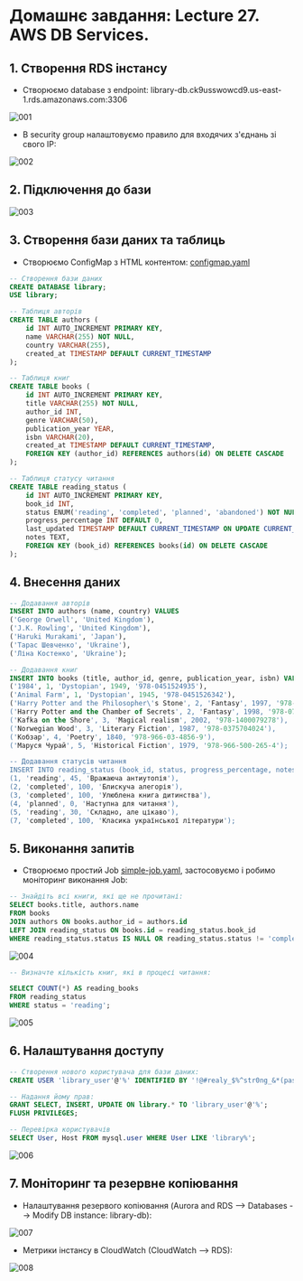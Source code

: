 # Домашнє завдання: Lecture 27. AWS DB Services.

## 1. Створення RDS інстансу

- Cтворюємо database з endpoint: library-db.ck9usswowcd9.us-east-1.rds.amazonaws.com:3306

![001](db_info.jpg)

- В security group налаштовуємо правило для входячих з'єднань зі свого IP:

![002](inbound_rules.jpg)


## 2. Підключення до бази

![003](db_connection.jpg)


## 3. Створення бази даних та таблиць

- Створюємо ConfigMap з HTML контентом: [configmap.yaml](configmap.yaml)

```SQL
-- Створення бази даних
CREATE DATABASE library;
USE library;

-- Таблиця авторів
CREATE TABLE authors (
    id INT AUTO_INCREMENT PRIMARY KEY,
    name VARCHAR(255) NOT NULL,
    country VARCHAR(255),
    created_at TIMESTAMP DEFAULT CURRENT_TIMESTAMP
);

-- Таблиця книг
CREATE TABLE books (
    id INT AUTO_INCREMENT PRIMARY KEY,
    title VARCHAR(255) NOT NULL,
    author_id INT,
    genre VARCHAR(50),
    publication_year YEAR,
    isbn VARCHAR(20),
    created_at TIMESTAMP DEFAULT CURRENT_TIMESTAMP,
    FOREIGN KEY (author_id) REFERENCES authors(id) ON DELETE CASCADE
);

-- Таблиця статусу читання
CREATE TABLE reading_status (
    id INT AUTO_INCREMENT PRIMARY KEY,
    book_id INT,
    status ENUM('reading', 'completed', 'planned', 'abandoned') NOT NULL,
    progress_percentage INT DEFAULT 0,
    last_updated TIMESTAMP DEFAULT CURRENT_TIMESTAMP ON UPDATE CURRENT_TIMESTAMP,
    notes TEXT,
    FOREIGN KEY (book_id) REFERENCES books(id) ON DELETE CASCADE
);
```


## 4. Внесення даних

```SQL
-- Додавання авторів
INSERT INTO authors (name, country) VALUES 
('George Orwell', 'United Kingdom'),
('J.K. Rowling', 'United Kingdom'),
('Haruki Murakami', 'Japan'),
('Тарас Шевченко', 'Ukraine'),
('Ліна Костенко', 'Ukraine');

-- Додавання книг
INSERT INTO books (title, author_id, genre, publication_year, isbn) VALUES 
('1984', 1, 'Dystopian', 1949, '978-0451524935'),
('Animal Farm', 1, 'Dystopian', 1945, '978-0451526342'),
('Harry Potter and the Philosopher\'s Stone', 2, 'Fantasy', 1997, '978-0747532699'),
('Harry Potter and the Chamber of Secrets', 2, 'Fantasy', 1998, '978-0747538493'),
('Kafka on the Shore', 3, 'Magical realism', 2002, '978-1400079278'),
('Norwegian Wood', 3, 'Literary Fiction', 1987, '978-0375704024'),
('Кобзар', 4, 'Poetry', 1840, '978-966-03-4856-9'),
('Маруся Чурай', 5, 'Historical Fiction', 1979, '978-966-500-265-4');

-- Додавання статусів читання
INSERT INTO reading_status (book_id, status, progress_percentage, notes) VALUES 
(1, 'reading', 45, 'Вражаюча антиутопія'),
(2, 'completed', 100, 'Блискуча алегорія'),
(3, 'completed', 100, 'Улюблена книга дитинства'),
(4, 'planned', 0, 'Наступна для читання'),
(5, 'reading', 30, 'Складно, але цікаво'),
(7, 'completed', 100, 'Класика української літератури');
```


## 5. Виконання запитів

- Створюємо простий Job [simple-job.yaml](simple-job.yaml), застосовуємо і робимо моніторинг виконання Job:

```SQL
-- Знайдіть всі книги, які ще не прочитані:
SELECT books.title, authors.name 
FROM books
JOIN authors ON books.author_id = authors.id
LEFT JOIN reading_status ON books.id = reading_status.book_id
WHERE reading_status.status IS NULL OR reading_status.status != 'completed';
```

![004](books_havent_read.jpg)

```SQL
-- Визначте кількість книг, які в процесі читання:

SELECT COUNT(*) AS reading_books
FROM reading_status
WHERE status = 'reading';
```

![005](books_are_reading.jpg)


## 6. Налаштування доступу

```SQL
-- Створення нового користувача для бази даних:
CREATE USER 'library_user'@'%' IDENTIFIED BY '!@#realy_$%^str0ng_&*(passw0rd';

-- Надання йому прав:
GRANT SELECT, INSERT, UPDATE ON library.* TO 'library_user'@'%';
FLUSH PRIVILEGES;

-- Перевірка користувачів
SELECT User, Host FROM mysql.user WHERE User LIKE 'library%';
```

![006](users_check.jpg)


## 7. Моніторинг та резервне копіювання

- Налаштування резервого копіювання (Aurora and RDS --> Databases --> Modify DB instance: library-db):

![007](backup_period.jpg)

- Метрики інстансу в CloudWatch (CloudWatch --> RDS):

![008](rds_metrics.jpg)
